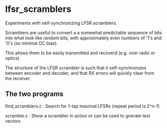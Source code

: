 # lfsr_scramblers
Experiments with self-synchronizing LFSR scramblers.

Scramblers are useful to convert a a somewhat predictable sequence
of bits into what look like random bits, with approximately even 
numbers of '1's and '0's (so minimal DC bias).

This allows them to be easily transmitted and recoverd (e.g. over radio or optics)

The structure of the LFSR scrambler is such that it self-synchronizes between
encoder and decoder, and that RX errors will quickly clear from the receiver.

## The two programs

find_scramblers.c : Search for 1-tap maximal LFSRs (repeat period is 2^n-1)

scramble.c : Show a scrambler in action or can be used to gnerate test vectors
